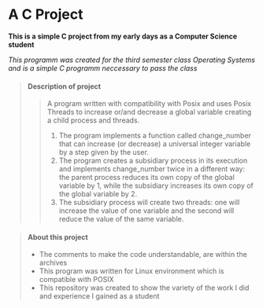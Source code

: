 # A C Project

**This is a simple C project from my early days as a Computer Science student**

_This programm was created for the third semester class Operating Systems 
and is a simple C programm neccessary to pass the class_


> #### Description of project 
>
>>A program written with compatibility with Posix and uses Posix Threads to increase or/and decrease a global variable creating a child process and threads.
>> 1. The program implements a function called change_number that can increase (or decrease) a universal integer variable by a step given by the user.
>> 2. The program creates a subsidiary process in its execution and implements change_number twice in a different way: the parent process reduces its own copy of the global variable by 1, while the subsidiary increases its own copy of the global variable by 2.
>> 3. The subsidiary process will create two threads: one will increase the value of one variable and the second will reduce the value of the same variable.
>

> #### About this project
>
> - The comments to make the code understandable, are within the archives
> - This program was written for Linux environment which is compatible with POSIX
> - This repository was created to show the variety of the work I did and experience I gained as a student
>
